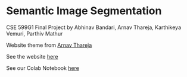 # Semantic Image Segmentation

CSE 599G1 Final Project by Abhinav Bandari, Arnav Thareja, Karthikeya Vemuri, Parthiv Mathur

Website theme from [Arnav Thareja](https://arnavthareja.github.io)

See the website [here](https://karkeys360.github.io/599G1-Final-Proj/)

See our Colab Notebook [here](https://colab.research.google.com/drive/1dP7yllytqsf9SYH2f2j9420lNDCiWopt?usp=sharing)
